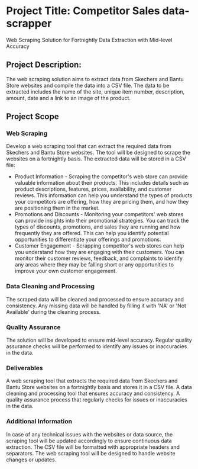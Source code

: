# Project Title: Competitor Sales data-scrapper

Web Scraping Solution for Fortnightly Data Extraction with Mid-level Accuracy

## Project Description: 

The web scraping solution aims to extract data from Skechers and Bantu Store websites and compile the data into a CSV file. The data to be extracted includes the name of the site, unique item number, description, amount, date and a link to an image of the product.

## Project Scope

### Web Scraping
Develop a web scraping tool that can extract the required data from Skechers and Bantu Store websites.
The tool will be designed to scrape the websites on a fortnightly basis.
The extracted data will be stored in a CSV file:
  * Product Information -
Scraping the competitor's web store can provide valuable information about their products. This includes details such as product descriptions, features, prices, availability, and customer reviews. This information can help you understand the types of products your competitors are offering, how they are pricing them, and how they are positioning them in the market.
* Promotions and Discounts -
Monitoring your competitors' web stores can provide insights into their promotional strategies. You can track the types of discounts, promotions, and sales they are running and how frequently they are offered. This can help you identify potential opportunities to differentiate your offerings and promotions.
* Customer Engagement -
Scrapping competitor's web stores can help you understand how they are engaging with their customers. You can monitor their customer reviews, feedback, and complaints to identify any areas where they may be falling short or any opportunities to improve your own customer engagement.


### Data Cleaning and Processing
The scraped data will be cleaned and processed to ensure accuracy and consistency.
Any missing data will be handled by filling it with 'NA' or 'Not Available' during the cleaning process.

### Quality Assurance
The solution will be developed to ensure mid-level accuracy.
Regular quality assurance checks will be performed to identify any issues or inaccuracies in the data.

### Deliverables
A web scraping tool that extracts the required data from Skechers and Bantu Store websites on a fortnightly basis and stores it in a CSV file.
A data cleaning and processing tool that ensures accuracy and consistency.
A quality assurance process that regularly checks for issues or inaccuracies in the data.

### Additional Information

In case of any technical issues with the websites or data source, the scraping tool will be updated accordingly to ensure continuous data extraction.
The CSV file will be formatted with appropriate headers and separators.
The web scraping tool will be designed to handle website changes or updates.
